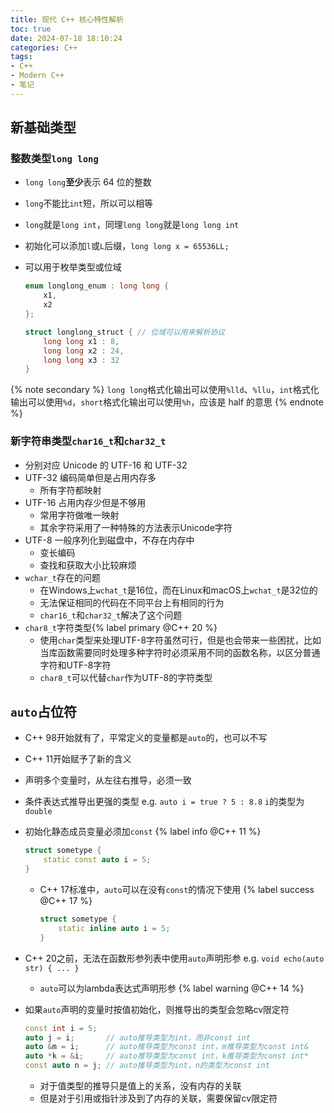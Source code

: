 ```yaml
---
title: 现代 C++ 核心特性解析
toc: true
date: 2024-07-18 18:10:24
categories: C++
tags:
- C++
- Modern C++
- 笔记
---
```


## 新基础类型

### 整数类型`long long`

* `long long`**至少**表示 64 位的整数
* `long`不能比`int`短，所以可以相等
* `long`就是`long int`，同理`long long`就是`long long int`
* 初始化可以添加`l`或`L`后缀，`long long x = 65536LL;`
* 可以用于枚举类型或位域
  
  ```c++
  enum longlong_enum : long long {
      x1,
      x2
  };

  struct longlong_struct { // 位域可以用来解析协议
      long long x1 : 8,
      long long x2 : 24,
      long long x3 : 32
  }
  ```

{% note secondary %}
`long long`格式化输出可以使用`%lld`、`%llu`，`int`格式化输出可以使用`%d`，`short`格式化输出可以使用`%h`，应该是 half 的意思
{% endnote %}

### 新字符串类型`char16_t`和`char32_t`

* 分别对应 Unicode 的 UTF-16 和 UTF-32
* UTF-32 编码简单但是占用内存多
  * 所有字符都映射
* UTF-16 占用内存少但是不够用
  * 常用字符做唯一映射
  * 其余字符采用了一种特殊的方法表示Unicode字符
* UTF-8 一般序列化到磁盘中，不存在内存中
  * 变长编码
  * 查找和获取大小比较麻烦
* `wchar_t`存在的问题
  * 在Windows上`wchat_t`是16位，而在Linux和macOS上`wchat_t`是32位的
  * 无法保证相同的代码在不同平台上有相同的行为
  * `char16_t`和`char32_t`解决了这个问题
* `char8_t`字符类型{% label primary @C++ 20 %}
  * 使用`char`类型来处理UTF-8字符虽然可行，但是也会带来一些困扰，比如当库函数需要同时处理多种字符时必须采用不同的函数名称，以区分普通字符和UTF-8字符
  * `char8_t`可以代替`char`作为UTF-8的字符类型

## `auto`占位符

* C++ 98开始就有了，平常定义的变量都是`auto`的，也可以不写
* C++ 11开始赋予了新的含义
* 声明多个变量时，从左往右推导，必须一致
* 条件表达式推导出更强的类型 e.g. `auto i = true ? 5 : 8.8` `i`的类型为`double`
* 初始化静态成员变量必须加`const` {% label info @C++ 11 %}
  
  ```c++
  struct sometype {
      static const auto i = 5;
  }
  ```

  * C++ 17标准中，`auto`可以在没有`const`的情况下使用 {% label success @C++ 17 %}

    ```c++
    struct sometype {
        static inline auto i = 5;
    }
    ```

* C++ 20之前，无法在函数形参列表中使用`auto`声明形参 e.g. `void echo(auto str) { ... }`
  * `auto`可以为lambda表达式声明形参 {% label warning @C++ 14 %}
* 如果`auto`声明的变量时按值初始化，则推导出的类型会忽略cv限定符
  
  ```c++
  const int i = 5;
  auto j = i;       // auto推导类型为int，而非const int
  auto &m = i;      // auto推导类型为const int，m推导类型为const int&
  auto *k = &i;     // auto推导类型为const int，k推导类型为const int*
  const auto n = j; // auto推导类型为int，n的类型为const int
  ```

  * 对于值类型的推导只是值上的关系，没有内存的关联
  * 但是对于引用或指针涉及到了内存的关联，需要保留cv限定符